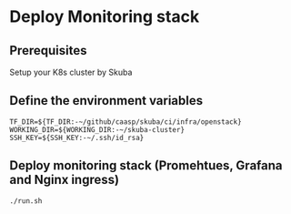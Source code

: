# Deploy Monitoring stack

## Prerequisites
Setup your K8s cluster by Skuba

## Define the environment variables
```
TF_DIR=${TF_DIR:-~/github/caasp/skuba/ci/infra/openstack}
WORKING_DIR=${WORKING_DIR:-~/skuba-cluster}
SSH_KEY=${SSH_KEY:-~/.ssh/id_rsa}
```

## Deploy monitoring stack (Promehtues, Grafana and Nginx ingress)
```
./run.sh
```
